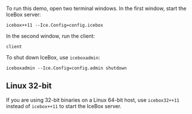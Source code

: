 To run this demo, open two terminal windows. In the first window,
start the IceBox server:

```
icebox++11 --Ice.Config=config.icebox
```

In the second window, run the client:
```
client
```

To shut down IceBox, use `iceboxadmin`:
```
iceboxadmin --Ice.Config=config.admin shutdown
```

Linux 32-bit
------------
If you are using 32-bit binaries on a Linux 64-bit host, use
`icebox32++11` instead of `icebox++11` to start the IceBox server.
